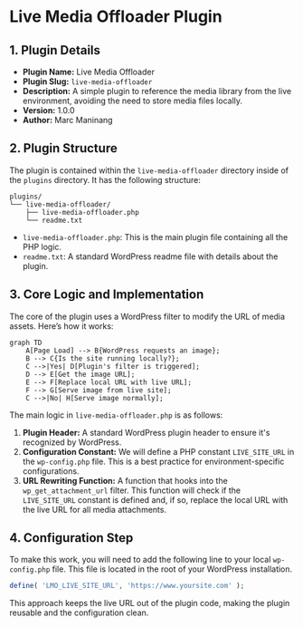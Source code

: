 # Live Media Offloader Plugin

## 1. Plugin Details

*   **Plugin Name:** Live Media Offloader
*   **Plugin Slug:** `live-media-offloader`
*   **Description:** A simple plugin to reference the media library from the live environment, avoiding the need to store media files locally.
*   **Version:** 1.0.0
*   **Author:** Marc Maninang

## 2. Plugin Structure

The plugin is contained within the `live-media-offloader` directory inside of the `plugins` directory. It has the following structure:

```
plugins/
└── live-media-offloader/
    ├── live-media-offloader.php
    └── readme.txt
```

*   `live-media-offloader.php`: This is the main plugin file containing all the PHP logic.
*   `readme.txt`: A standard WordPress readme file with details about the plugin.

## 3. Core Logic and Implementation

The core of the plugin uses a WordPress filter to modify the URL of media assets. Here’s how it works:

```mermaid
graph TD
    A[Page Load] --> B{WordPress requests an image};
    B --> C{Is the site running locally?};
    C -->|Yes| D[Plugin's filter is triggered];
    D --> E[Get the image URL];
    E --> F[Replace local URL with live URL];
    F --> G[Serve image from live site];
    C -->|No| H[Serve image normally];
```

The main logic in `live-media-offloader.php` is as follows:

1.  **Plugin Header:** A standard WordPress plugin header to ensure it's recognized by WordPress.
2.  **Configuration Constant:** We will define a PHP constant `LIVE_SITE_URL` in the `wp-config.php` file. This is a best practice for environment-specific configurations.
3.  **URL Rewriting Function:** A function that hooks into the `wp_get_attachment_url` filter. This function will check if the `LIVE_SITE_URL` constant is defined and, if so, replace the local URL with the live URL for all media attachments.

## 4. Configuration Step

To make this work, you will need to add the following line to your local `wp-config.php` file. This file is located in the root of your WordPress installation.

```php
define( 'LMO_LIVE_SITE_URL', 'https://www.yoursite.com' );
```

This approach keeps the live URL out of the plugin code, making the plugin reusable and the configuration clean.